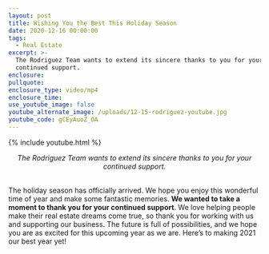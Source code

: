```yaml
---
layout: post
title: Wishing You the Best This Holiday Season
date: 2020-12-16 00:00:00
tags:
  - Real Estate
excerpt: >-
  The Rodriguez Team wants to extend its sincere thanks to you for your
  continued support.
enclosure:
pullquote:
enclosure_type: video/mp4
enclosure_time:
use_youtube_image: false
youtube_alternate_image: /uploads/12-15-rodriguez-youtube.jpg
youtube_code: gCEyAuoZ_OA
---
```


{% include youtube.html %}

<center><em>The Rodriguez Team wants to extend its sincere thanks to you for your continued support.</em></center>

<br>The holiday season has officially arrived. We hope you enjoy this wonderful time of year and make some fantastic memories. **We wanted to take a moment to thank you for your continued support**. We love helping people make their real estate dreams come true, so thank you for working with us and supporting our business. The future is full of possibilities, and we hope you are as excited for this upcoming year as we are. Here’s to making 2021 our best year yet\!
